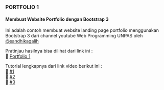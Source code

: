 ### PORTFOLIO 1

#### Membuat Website Portfolio dengan Bootstrap 3
 
Ini adalah contoh membuat website landing page portfolio menggunakan Bootstrap 3 dari channel youtube Web Programming UNPAS oleh [@sandhikagalih](https://github.com/sandhikagalih) 

Pratinjau hasilnya bisa dilihat dari link ini :   
👀 [Portfolio 1](https://bagoes.github.io/portfolio-1/ "preview")  

Tutorial lengkapnya dari link video berikut ini :  
🚀 [#1](https://youtu.be/NNW7Tg8CgAQ "Web Programming UNPAS")  
🚀 [#2](https://youtu.be/btYCEsKJ5k4 "Web Programming UNPAS")  
🚀 [#3](https://youtu.be/cEkCIn4rY4Q "Web Programming UNPAS")  

